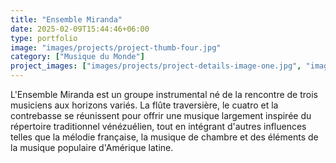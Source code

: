 ```yaml
---
title: "Ensemble Miranda"
date: 2025-02-09T15:44:46+06:00
type: portfolio
image: "images/projects/project-thumb-four.jpg"
category: ["Musique du Monde"]
project_images: ["images/projects/project-details-image-one.jpg", "images/projects/project-details-image-two.jpg"]
---
```


L'Ensemble Miranda est un groupe instrumental né de la rencontre de trois musiciens aux horizons variés. La flûte traversière, le cuatro et la contrebasse se réunissent pour offrir une musique largement inspirée du répertoire traditionnel vénézuélien, tout en intégrant d'autres influences telles que la mélodie française, la musique de chambre et des éléments de la musique populaire d'Amérique latine.